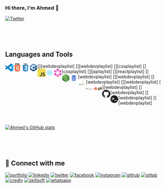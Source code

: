 ### Hi there, I'm Ahmed 👋

[![Twitter](https://img.shields.io/twitter/follow/ahmedamsoliman?color=1DA1F2&logo=twitter&style=for-the-badge)](https://twitter.com/ahmedamsoliman)

<br />
<br />
<br />

## Languages and Tools

[<img align="left" alt="Visual Studio Code" width="26px" src="https://raw.githubusercontent.com/github/explore/80688e429a7d4ef2fca1e82350fe8e3517d3494d/topics/visual-studio-code/visual-studio-code.png" />][webdevplaylist]
[<img align="left" alt="HTML5" width="26px" src="https://raw.githubusercontent.com/github/explore/80688e429a7d4ef2fca1e82350fe8e3517d3494d/topics/html/html.png" />][webdevplaylist]
[<img align="left" alt="CSS3" width="26px" src="https://raw.githubusercontent.com/github/explore/80688e429a7d4ef2fca1e82350fe8e3517d3494d/topics/css/css.png" />][cssplaylist]
[<img align="left" alt="C++" width="26px" src="https://raw.githubusercontent.com/github/explore/80688e429a7d4ef2fca1e82350fe8e3517d3494d/topics/cpp/cpp.png" />][cssplaylist]
[<img align="left" alt="JavaScript" width="26px" src="https://raw.githubusercontent.com/github/explore/80688e429a7d4ef2fca1e82350fe8e3517d3494d/topics/javascript/javascript.png" />][jsplaylist]
[<img align="left" alt="React" width="26px" src="https://raw.githubusercontent.com/github/explore/80688e429a7d4ef2fca1e82350fe8e3517d3494d/topics/react/react.png" />][reactplaylist]
[<img align="left" alt="GraphQL" width="26px" src="https://raw.githubusercontent.com/github/explore/80688e429a7d4ef2fca1e82350fe8e3517d3494d/topics/graphql/graphql.png" />][webdevplaylist]
[<img align="left" alt="Node.js" width="26px" src="https://raw.githubusercontent.com/github/explore/80688e429a7d4ef2fca1e82350fe8e3517d3494d/topics/nodejs/nodejs.png" />][webdevplaylist]
[<img align="left" alt="SQL" width="26px" src="https://raw.githubusercontent.com/github/explore/80688e429a7d4ef2fca1e82350fe8e3517d3494d/topics/sql/sql.png" />][webdevplaylist]
[<img align="left" alt="MySQL" width="26px" src="https://raw.githubusercontent.com/github/explore/80688e429a7d4ef2fca1e82350fe8e3517d3494d/topics/mysql/mysql.png" />][webdevplaylist]
[<img align="left" alt="MongoDB" width="26px" src="https://raw.githubusercontent.com/github/explore/80688e429a7d4ef2fca1e82350fe8e3517d3494d/topics/mongodb/mongodb.png" />][webdevplaylist]
[<img align="left" alt="Git" width="26px" src="https://raw.githubusercontent.com/github/explore/80688e429a7d4ef2fca1e82350fe8e3517d3494d/topics/git/git.png" />][webdevplaylist]
[<img align="left" alt="GitHub" width="26px" src="https://raw.githubusercontent.com/github/explore/78df643247d429f6cc873026c0622819ad797942/topics/github/github.png" />][webdevplaylist]
[<img align="left" alt="Terminal" width="26px" src="https://raw.githubusercontent.com/github/explore/80688e429a7d4ef2fca1e82350fe8e3517d3494d/topics/terminal/terminal.png" />][webdevplaylist]

<br />
<br />

[![Ahmed's GitHub stats](https://github-readme-stats.vercel.app/api?username=ahmedamsoliman-1&show_icons=true&hide_border=true)](https://github.com/anuraghazra/github-readme-stats)

<br />
<br />
<br />

## 🔗 Connect with me

[![portfolio](https://img.shields.io/badge/my_portfolio-000?style=for-the-badge&logo=ko-fi&logoColor=white)](https://ahmedamsoliman.herokuapp.com/)
[![linkedin](https://img.shields.io/badge/linkedin-0A66C2?style=for-the-badge&logo=linkedin&logoColor=white)](https://www.linkedin.com/in/ahmedalimsoliman/)
[![twitter](https://img.shields.io/badge/twitter-1DA1F2?style=for-the-badge&logo=twitter&logoColor=white)](https://twitter.com/ahmedamsoliman)
[![facebook](https://img.shields.io/badge/facebook-1DA1F2?style=for-the-badge&logo=facebook&logoColor=white)](https://www.facebook.com/ahmedalimsoliman)
[![instagram](https://img.shields.io/badge/instagram-1DA1F2?style=for-the-badge&logo=instagram&logoColor=white)](https://www.instagram.com/ahmed_ali_m_soliman)
[![github](https://img.shields.io/badge/github-1DA1F2?style=for-the-badge&logo=github&logoColor=white)](https://github.com/ahmedamsoliman-1)
[![gitlab](https://img.shields.io/badge/gitlab-1DA1F2?style=for-the-badge&logo=gitlab&logoColor=white)](https://gitlab.com/ahmedamsoliman-1)
[![credly](https://img.shields.io/badge/credly-1DA1F2?style=for-the-badge&logo=credly&logoColor=white)](https://www.credly.com/users/ahmed-ali-mohamed-soliman/badges)
[![skillsoft](https://img.shields.io/badge/skillsoft-1DA1F2?style=for-the-badge&logo=skillsoft&logoColor=white)](https://skillsoft.digitalbadges.skillsoft.com/profile/ahmedsoliman614032/wallet)
[![whatsapp](https://img.shields.io/badge/whatsapp-1DA1F2?style=for-the-badge&logo=whatsapp&logoColor=white)](https://wa.link/2219fj)
